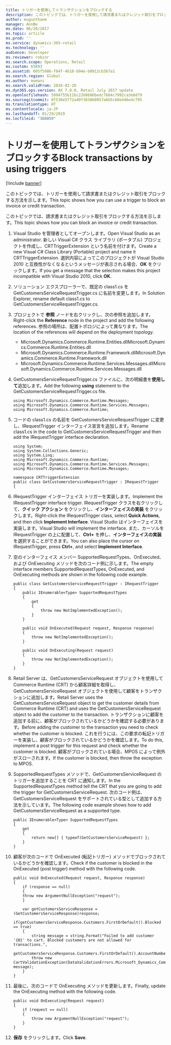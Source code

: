 ```yaml
---
title: トリガーを使用してトランザクションをブロックする
description: このトピックでは、トリガーを使用して請求書またはクレジット取引をブロックする方法を示します。
author: mugunthanm
manager: AnnBe
ms.date: 06/20/2017
ms.topic: article
ms.prod: ''
ms.service: dynamics-365-retail
ms.technology: ''
audience: Developer
ms.reviewer: robinr
ms.search.scope: Operations, Retail
ms.custom: 65893
ms.assetid: 605f5986-f84f-4b18-b94e-b0912cb367a1
ms.search.region: Global
ms.author: mumani
ms.search.validFrom: 2016-02-28
ms.dyn365.ops.version: AX 7.0.0, Retail July 2017 update
ms.openlocfilehash: 5994755b11bc2268686bedc7664c7992ca3e6d79
ms.sourcegitcommit: 0f530e5f72a40f383868957a6b5cb0e446e4c795
ms.translationtype: HT
ms.contentlocale: ja-JP
ms.lasthandoff: 01/29/2019
ms.locfileid: "368859"
---
```

# <a name="block-transactions-by-using-triggers"></a><span data-ttu-id="5c889-103">トリガーを使用してトランザクションをブロックする</span><span class="sxs-lookup"><span data-stu-id="5c889-103">Block transactions by using triggers</span></span>

[!include [banner](../includes/banner.md)]

<span data-ttu-id="5c889-104">このトピックでは、トリガーを使用して請求書またはクレジット取引をブロックする方法を示します。</span><span class="sxs-lookup"><span data-stu-id="5c889-104">This topic shows how you can use a trigger to block an invoice or credit transaction.</span></span>

<span data-ttu-id="5c889-105">このトピックでは、請求書またはクレジット取引をブロックする方法を示します。</span><span class="sxs-lookup"><span data-stu-id="5c889-105">This topic shows how you can block an invoice or credit transaction.</span></span>

1.  <span data-ttu-id="5c889-106">Visual Studio を管理者としてオープンします。</span><span class="sxs-lookup"><span data-stu-id="5c889-106">Open Visual Studio as an administrator.</span></span> <span data-ttu-id="5c889-107">新しい Visual C\# クラス ライブラリ (ポータブル) プロジェクトを作成し、CRTTriggerExtension という名前を付けます。</span><span class="sxs-lookup"><span data-stu-id="5c889-107">Create a new Visual C\# Class Library (Portable) project and name it CRTTriggerExtension.</span></span> <span data-ttu-id="5c889-108">選択内容によってこのプロジェクトが Visual Studio 2010 と互換性がなくなるというメッセージが表示される場合、**OK** をクリックします。</span><span class="sxs-lookup"><span data-stu-id="5c889-108">If you get a message that the selection makes this project incompatible with Visual Studio 2010, click **OK**.</span></span>
2.  <span data-ttu-id="5c889-109">ソリューション エクスプローラーで、既定の class1.cs を GetCustomersServiceRequestTrigger.cs に名前を変更します。</span><span class="sxs-lookup"><span data-stu-id="5c889-109">In Solution Explorer, rename default class1.cs to GetCustomersServiceRequestTrigger.cs.</span></span>
3.  <span data-ttu-id="5c889-110">プロジェクトで **参照** ノードを右クリックし、次の参照を追加します。</span><span class="sxs-lookup"><span data-stu-id="5c889-110">Right-click the **Reference** node in the project and add the following references.</span></span> <span data-ttu-id="5c889-111">参照の場所は、配置トポロジによって異なります。</span><span class="sxs-lookup"><span data-stu-id="5c889-111">The location of the references will depend on the deployment topology.</span></span>
    -   <span data-ttu-id="5c889-112">Microsoft.Dynamics.Commerce.Runtime.Entities.dll</span><span class="sxs-lookup"><span data-stu-id="5c889-112">Microsoft.Dynamics.Commerce.Runtime.Entities.dll</span></span>
    -   <span data-ttu-id="5c889-113">Microsoft.Dynamics.Commerce.Runtime.Framework.dll</span><span class="sxs-lookup"><span data-stu-id="5c889-113">Microsoft.Dynamics.Commerce.Runtime.Framework.dll</span></span>
    -   <span data-ttu-id="5c889-114">Microsoft.Dynamics.Commerce.Runtime.Services.Messages.dll</span><span class="sxs-lookup"><span data-stu-id="5c889-114">Microsoft.Dynamics.Commerce.Runtime.Services.Messages.dll</span></span>

4.  <span data-ttu-id="5c889-115">GetCustomersServiceRequestTrigger.cs ファイルに、次の明細書を**使用して**追加します。</span><span class="sxs-lookup"><span data-stu-id="5c889-115">Add the following **using** statement to the GetCustomersServiceRequestTrigger.cs file.</span></span>

        using Microsoft.Dynamics.Commerce.Runtime.Messages;
        using Microsoft.Dynamics.Commerce.Runtime.Services.Messages;
        using Microsoft.Dynamics.Commerce.Runtime;

5.  <span data-ttu-id="5c889-116">コードの class1.cs の名前を GetCustomersServiceRequestTrigger に変更し、IRequestTrigger インターフェイス宣言を追加します。</span><span class="sxs-lookup"><span data-stu-id="5c889-116">Rename class1.cs in the code to GetCustomersServiceRequestTrigger and then add the IRequestTrigger interface declaration.</span></span>

        using System;
        using System.Collections.Generic;
        using System.Linq;
        using Microsoft.Dynamics.Commerce.Runtime;
        using Microsoft.Dynamics.Commerce.Runtime.Services.Messages;
        using Microsoft.Dynamics.Commerce.Runtime.Messages;

        namespace CRTTriggerExtension
        public class GetCustomersServiceRequestTrigger : IRequestTrigger
        {

6.  <span data-ttu-id="5c889-117">IRequestTrigger インターフェイス トリガーを実装します。</span><span class="sxs-lookup"><span data-stu-id="5c889-117">Implement the IRequestTrigger interface trigger.</span></span> <span data-ttu-id="5c889-118">IRequestTrigger クラスを右クリックして、**クイック アクション** をクリックし、**インターフェイスの実装** をクリックします。</span><span class="sxs-lookup"><span data-stu-id="5c889-118">Right-click the IRequestTrigger class, select **Quick Actions**, and then click **Implement Interface**.</span></span> <span data-ttu-id="5c889-119">Visual Studio はインターフェイスを実装します。</span><span class="sxs-lookup"><span data-stu-id="5c889-119">Visual Studio will implement the interface.</span></span> <span data-ttu-id="5c889-120">また、カーソルを IRequestTrigger の上に配置して、**Ctrl+** を押し、**インターフェイスの実装** を選択することができます。</span><span class="sxs-lookup"><span data-stu-id="5c889-120">You can also place the cursor on IRequestTrigger, press **Ctrl+**, and select **Implement Interface**.</span></span>
7.  <span data-ttu-id="5c889-121">空のインターフェイス メンバー SupportedRequestTypes、OnExecuted、および OnExecuting メソッドを次のコード例に示します。</span><span class="sxs-lookup"><span data-stu-id="5c889-121">The empty interface members SupportedRequestTypes, OnExecuted, and OnExecuting methods are shown in the following code example.</span></span>

        public class GetCustomersServiceRequestTrigger : IRequestTrigger
        {
            public IEnumerable<Type> SupportedRequestTypes
            {
                get
                {
                    throw new NotImplementedException();
                }
            }

            public void OnExecuted(Request request, Response response)
            {
                throw new NotImplementedException();
            }

            public void OnExecuting(Request request)
            {
                throw new NotImplementedException();
            } 
        }

8.  <span data-ttu-id="5c889-122">Retail Server は、GetCustomersServiceRequest オブジェクトを使用して Commerce Runtime (CRT) から顧客詳細を取得し、GetCustomersServiceRequest オブジェクトを使用して顧客をトランザクションに追加します。</span><span class="sxs-lookup"><span data-stu-id="5c889-122">Retail Server uses the GetCustomersServiceRequest object to get the customer details from Commerce Runtime (CRT) and uses the GetCustomersServiceRequest object to add the customer to the transaction.</span></span> <span data-ttu-id="5c889-123">トランザクションに顧客を追加する前に、顧客がブロックされているかどうかを確認する必要があります。</span><span class="sxs-lookup"><span data-stu-id="5c889-123">Before adding the customer to the transaction you need to check whether the customer is blocked.</span></span> <span data-ttu-id="5c889-124">これを行うには、この要求の転記トリガーを実装し、顧客がブロックされているかどうかを確認します。</span><span class="sxs-lookup"><span data-stu-id="5c889-124">To do this, implement a post trigger for this request and check whether the customer is blocked.</span></span> <span data-ttu-id="5c889-125">顧客がブロックされている場合、MPOS によって例外がスローされます。</span><span class="sxs-lookup"><span data-stu-id="5c889-125">If the customer is blocked, then throw the exception to MPOS.</span></span>
9.  <span data-ttu-id="5c889-126">SupportedRequestTypes メソッドで、GetCustomersServiceRequest のトリガーを追加することを CRT に通知します。</span><span class="sxs-lookup"><span data-stu-id="5c889-126">In the SupportedRequestTypes method tell the CRT that you are going to add the trigger for GetCustomersServiceRequest.</span></span> <span data-ttu-id="5c889-127">次のコード例は、GetCustomersServiceRequest をサポートされている型として追加する方法を示しています。</span><span class="sxs-lookup"><span data-stu-id="5c889-127">The following code example shows how to add GetCustomersServiceRequest as a supported type.</span></span>

        public IEnumerable<Type> SupportedRequestTypes
        {
            get
            {
                return new[] { typeof(GetCustomersServiceRequest) };       
            }
        }

10. <span data-ttu-id="5c889-128">顧客が次のコードで OnExecuted (転記トリガー) メソッドでブロックされているかどうかを確認します。</span><span class="sxs-lookup"><span data-stu-id="5c889-128">Check if the customer is blocked in the OnExecuted (post trigger) method with the following code.</span></span>

        public void OnExecuted(Request request, Response response)
        {
            if (response == null)
            {
            throw new ArgumentNullException("request");
            }

            var getCustomersServiceResponse = (GetCustomersServiceResponse)response;
            if(getCustomersServiceResponse.Customers.FirstOrDefault().Blocked == true)
            {
                string message = string.Format("Failed to add customer '{0}' to cart. Blocked customers are not allowed for transactions.",
                    getCustomersServiceResponse.Customers.FirstOrDefault().AccountNumber);
                throw new CartValidationException(DataValidationErrors.Microsoft_Dynamics_Commerce_Runtime_CustomerAccountIsBlocked, message);
            }
        }

11. <span data-ttu-id="5c889-129">最後に、次のコードで OnExecuting メソッドを更新します。</span><span class="sxs-lookup"><span data-stu-id="5c889-129">Finally, update the OnExecuting method with the following code.</span></span>

        public void OnExecuting(Request request) 
        {
            if (request == null)
            {
                throw new ArgumentNullException("request");
            }
        }

12. <span data-ttu-id="5c889-130">**保存** をクリックします。</span><span class="sxs-lookup"><span data-stu-id="5c889-130">Click **Save**.</span></span>




